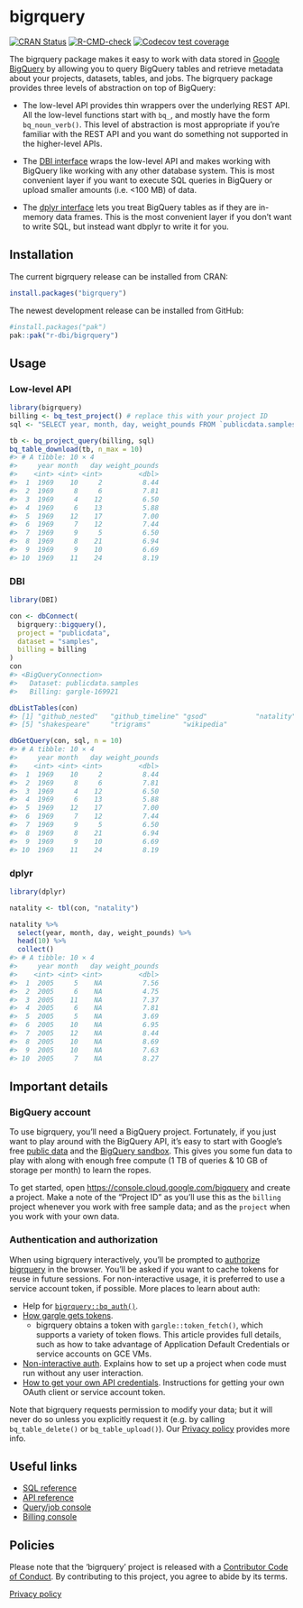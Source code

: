 
<!-- README.md is generated from README.Rmd. Please edit that file -->

# bigrquery

<!-- badges: start -->

[![CRAN
Status](https://www.r-pkg.org/badges/version/bigrquery)](https://cran.r-project.org/package=bigrquery)
[![R-CMD-check](https://github.com/r-dbi/bigrquery/actions/workflows/R-CMD-check.yaml/badge.svg)](https://github.com/r-dbi/bigrquery/actions/workflows/R-CMD-check.yaml)
[![Codecov test
coverage](https://codecov.io/gh/r-dbi/bigrquery/branch/main/graph/badge.svg)](https://app.codecov.io/gh/r-dbi/bigrquery?branch=main)
<!-- badges: end -->

The bigrquery package makes it easy to work with data stored in [Google
BigQuery](https://cloud.google.com/bigquery/docs) by allowing you to
query BigQuery tables and retrieve metadata about your projects,
datasets, tables, and jobs. The bigrquery package provides three levels
of abstraction on top of BigQuery:

- The low-level API provides thin wrappers over the underlying REST API.
  All the low-level functions start with `bq_`, and mostly have the form
  `bq_noun_verb()`. This level of abstraction is most appropriate if
  you’re familiar with the REST API and you want do something not
  supported in the higher-level APIs.

- The [DBI interface](https://www.r-dbi.org) wraps the low-level API and
  makes working with BigQuery like working with any other database
  system. This is most convenient layer if you want to execute SQL
  queries in BigQuery or upload smaller amounts (i.e. \<100 MB) of data.

- The [dplyr interface](https://dbplyr.tidyverse.org/) lets you treat
  BigQuery tables as if they are in-memory data frames. This is the most
  convenient layer if you don’t want to write SQL, but instead want
  dbplyr to write it for you.

## Installation

The current bigrquery release can be installed from CRAN:

``` r
install.packages("bigrquery")
```

The newest development release can be installed from GitHub:

``` r
#install.packages("pak")
pak::pak("r-dbi/bigrquery")
```

## Usage

### Low-level API

``` r
library(bigrquery)
billing <- bq_test_project() # replace this with your project ID 
sql <- "SELECT year, month, day, weight_pounds FROM `publicdata.samples.natality`"

tb <- bq_project_query(billing, sql)
bq_table_download(tb, n_max = 10)
#> # A tibble: 10 × 4
#>     year month   day weight_pounds
#>    <int> <int> <int>         <dbl>
#>  1  1969    10     2          8.44
#>  2  1969     8     6          7.81
#>  3  1969     4    12          6.50
#>  4  1969     6    13          5.88
#>  5  1969    12    17          7.00
#>  6  1969     7    12          7.44
#>  7  1969     9     5          6.50
#>  8  1969     8    21          6.94
#>  9  1969     9    10          6.69
#> 10  1969    11    24          8.19
```

### DBI

``` r
library(DBI)

con <- dbConnect(
  bigrquery::bigquery(),
  project = "publicdata",
  dataset = "samples",
  billing = billing
)
con 
#> <BigQueryConnection>
#>   Dataset: publicdata.samples
#>   Billing: gargle-169921

dbListTables(con)
#> [1] "github_nested"   "github_timeline" "gsod"            "natality"       
#> [5] "shakespeare"     "trigrams"        "wikipedia"

dbGetQuery(con, sql, n = 10)
#> # A tibble: 10 × 4
#>     year month   day weight_pounds
#>    <int> <int> <int>         <dbl>
#>  1  1969    10     2          8.44
#>  2  1969     8     6          7.81
#>  3  1969     4    12          6.50
#>  4  1969     6    13          5.88
#>  5  1969    12    17          7.00
#>  6  1969     7    12          7.44
#>  7  1969     9     5          6.50
#>  8  1969     8    21          6.94
#>  9  1969     9    10          6.69
#> 10  1969    11    24          8.19
```

### dplyr

``` r
library(dplyr)

natality <- tbl(con, "natality")

natality %>%
  select(year, month, day, weight_pounds) %>% 
  head(10) %>%
  collect()
#> # A tibble: 10 × 4
#>     year month   day weight_pounds
#>    <int> <int> <int>         <dbl>
#>  1  2005     5    NA          7.56
#>  2  2005     6    NA          4.75
#>  3  2005    11    NA          7.37
#>  4  2005     6    NA          7.81
#>  5  2005     5    NA          3.69
#>  6  2005    10    NA          6.95
#>  7  2005    12    NA          8.44
#>  8  2005    10    NA          8.69
#>  9  2005    10    NA          7.63
#> 10  2005     7    NA          8.27
```

## Important details

### BigQuery account

To use bigrquery, you’ll need a BigQuery project. Fortunately, if you
just want to play around with the BigQuery API, it’s easy to start with
Google’s free [public
data](https://cloud.google.com/bigquery/public-data) and the [BigQuery
sandbox](https://cloud.google.com/bigquery/docs/sandbox). This gives you
some fun data to play with along with enough free compute (1 TB of
queries & 10 GB of storage per month) to learn the ropes.

To get started, open <https://console.cloud.google.com/bigquery> and
create a project. Make a note of the “Project ID” as you’ll use this as
the `billing` project whenever you work with free sample data; and as
the `project` when you work with your own data.

### Authentication and authorization

When using bigrquery interactively, you’ll be prompted to [authorize
bigrquery](https://cloud.google.com/bigquery/docs/authorization) in the
browser. You’ll be asked if you want to cache tokens for reuse in future
sessions. For non-interactive usage, it is preferred to use a service
account token, if possible. More places to learn about auth:

- Help for
  [`bigrquery::bq_auth()`](https://bigrquery.r-dbi.org/reference/bq_auth.html).
- [How gargle gets
  tokens](https://gargle.r-lib.org/articles/how-gargle-gets-tokens.html).
  - bigrquery obtains a token with `gargle::token_fetch()`, which
    supports a variety of token flows. This article provides full
    details, such as how to take advantage of Application Default
    Credentials or service accounts on GCE VMs.
- [Non-interactive
  auth](https://gargle.r-lib.org/articles/non-interactive-auth.html).
  Explains how to set up a project when code must run without any user
  interaction.
- [How to get your own API
  credentials](https://gargle.r-lib.org/articles/get-api-credentials.html).
  Instructions for getting your own OAuth client or service account
  token.

Note that bigrquery requests permission to modify your data; but it will
never do so unless you explicitly request it (e.g. by calling
`bq_table_delete()` or `bq_table_upload()`). Our [Privacy
policy](https://www.tidyverse.org/google_privacy_policy) provides more
info.

## Useful links

- [SQL
  reference](https://cloud.google.com/bigquery/docs/reference/standard-sql/functions-and-operators)
- [API reference](https://cloud.google.com/bigquery/docs/reference/rest)
- [Query/job console](https://console.cloud.google.com/bigquery/)
- [Billing console](https://console.cloud.google.com/)

## Policies

Please note that the ‘bigrquery’ project is released with a [Contributor
Code of Conduct](https://bigrquery.r-dbi.org/CODE_OF_CONDUCT.html). By
contributing to this project, you agree to abide by its terms.

[Privacy policy](https://www.tidyverse.org/google_privacy_policy)
